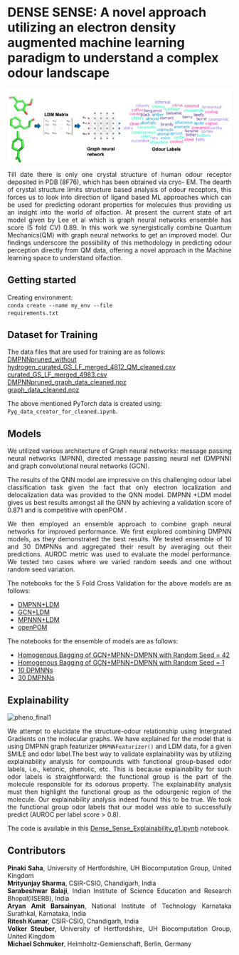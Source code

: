 #  DENSE SENSE: A novel approach utilizing an electron density augmented machine learning paradigm to understand a complex odour landscape

  ![Representation of QNN framework](https://github.com/CSIO-FPIL/Dense-Sense-ODOR/blob/main/30_ensemble_models/qnn.png)

<div align="justify"> Till date there is only one crystal structure of human odour receptor deposited in PDB
(8F76), which has been obtained via cryo- EM. The dearth of crystal structure limits
structure based analysis of odour receptors, this forces us to look into direction of ligand
based ML approaches which can be used for predicting odorant properties for molecules
thus providing us an insight into the world of olfaction. At present the current state
of art model given by Lee et al which is graph neural networks ensemble has score
(5 fold CV) 0.89. In this work we synergistically combine Quantum Mechanics(QM)
with graph neural networks to get an improved model. Our findings underscore the
possibility of this methodology in predicting odour perception directly from QM data,
offering a novel approach in the Machine learning space to understand olfaction. </div>



## Getting started
Creating environment:
<br><code>conda create --name my_env --file requirements.txt</code></br>

## Dataset for Training


The data files that are used for training are as follows:<br>
[DMPNNpruned_without hydrogen_curated_GS_LF_merged_4812_QM_cleaned.csv](https://github.com/CSIO-FPIL/Dense-Sense-ODOR/blob/main/DMPNNpruned_without%20hydrogen_curated_GS_LF_merged_4812_QM_cleaned.csv) <br>
[curated_GS_LF_merged_4983.csv](https://github.com/CSIO-FPIL/Dense-Sense-ODOR/blob/main/curated_GS_LF_merged_4983.csv) <br>
[DMPNNpruned_graph_data_cleaned.npz](https://github.com/CSIO-FPIL/Dense-Sense-ODOR/blob/main/DMPNNpruned_graph_data_cleaned.npz) <br>
[graph_data_cleaned.npz](https://github.com/CSIO-FPIL/Dense-Sense-ODOR/blob/main/graph_data_cleaned.npz)  <br>

The above mentioned PyTorch data is created using: <code>Pyg_data_creator_for_cleaned.ipynb</code>.

## Models
<div align="justify"> We utilized various architecture of Graph neural
networks: message passing neural networks (MPNN), directed message passing neural net
(DMPNN) and graph convolutional neural networks (GCN). <br>

The results of the QNN model are impressive on this challenging odour label classification task given the fact that only electron localization and delocalization data was provided to the QNN model. DMPNN +LDM model gives us best results amongst all the GNN by achieving a validation score of 0.871 and is competitive with openPOM . <br>

We then employed an ensemble approach to combine graph neural networks for improved performance. We first explored combining DMPNN models, as they demonstrated the best results. We tested ensemble of 10 and 30 DMPNNs and aggregated their result by averaging out their predictions. AUROC metric was used to evaluate the model performance. We tested two cases where we varied random seeds and one without random seed variation. <br>

The notebooks for the 5 Fold Cross Validation for the above models are as follows:
* [DMPNN+LDM](https://github.com/CSIO-FPIL/Dense-Sense-ODOR/blob/main/5CV_DMPNN_LDM_40_epochs.ipynb)
* [GCN+LDM](https://github.com/CSIO-FPIL/Dense-Sense-ODOR/blob/main/5CV_GCN_LDM_40_epochs.ipynb)
* [MPNNN+LDM](https://github.com/CSIO-FPIL/Dense-Sense-ODOR/blob/main/5CV_LDM_POM_40_epoch.ipynb)
* [openPOM](https://github.com/CSIO-FPIL/Dense-Sense-ODOR/blob/main/5CV_POM_40_epochs.ipynb)

The notebooks for the ensemble of models are as follows:
* [Homogenous Bagging of GCN+MPNN+DMPNN with Random Seed = 42](https://github.com/CSIO-FPIL/Dense-Sense-ODOR/blob/main/bagging/gcn_pom_dmpnn_ensemble_homogenous_bagging%20_42.ipynb)
* [Homogenous Bagging of GCN+MPNN+DMPNN with Random Seed = 1](https://github.com/CSIO-FPIL/Dense-Sense-ODOR/blob/main/bagging/gcn_pom_dmpnn_ensemble_homogenous_bagging_1.ipynb)
* [10 DPMNNs](https://github.com/CSIO-FPIL/Dense-Sense-ODOR/blob/main/DMPNN_LDM_ensemble_homogenous_bagging_10.ipynb)
* [30 DMPNNs](https://github.com/CSIO-FPIL/Dense-Sense-ODOR/blob/main/DMPNN_LDM_ensemble_homogenous_bagging_30.ipynb)

## Explainability

<img width="858" alt="pheno_final1" src="https://github.com/user-attachments/assets/2c33c155-7466-49c1-9ef0-217dc52945bf" /> <br>


<div align="justify">We attempt to elucidate the structure-odour relationship using Intergrated Gradients on the molecular graphs. We have explained for the model that is using DMPNN graph featurizer <code>DMPNNFeaturizer()</code> and LDM data, for a given SMILE and odor label.The best way to validate explainability was by utilizing explainability analysis for compounds with functional group-based odor labels, i.e., ketonic, phenolic, etc. This is because
explainability for such odor labels is straightforward: the functional group is the part of
the molecule responsible for its odorous property. The explainability analysis must then
highlight the functional group as the odourgenic region of the molecule.
Our explainability analysis indeed found this to be true. We took the functional group
odor labels that our model was able to successfully predict (AUROC per label score > 0.8). <br>

 
The code is available in this [Dense_Sense_Explainability_g1.ipynb](https://github.com/CSIO-FPIL/Dense-Sense-ODOR/blob/main/Dense_Sense_Explainability_g1.ipynb) notebook.</div>

## Contributors
**Pinaki Saha**, University of Hertfordshire, UH Biocomputation Group, United Kingdom <br>
**Mrityunjay Sharma**, CSIR-CSIO, Chandigarh, India                
**Sarabeshwar Balaji**, Indian Institute of Science Education and Research Bhopal(IISERB), India <br>
**Aryan Amit Barsainyan**, National Institute of Technology Karnataka Surathkal, Karnataka, India<br>
**Ritesh Kumar**, CSIR-CSIO, Chandigarh, India<br>
**Volker Steuber**, University of Hertfordshire, UH Biocomputation Group, United Kingdom <br>
**Michael Schmuker**, Helmholtz-Gemienschaft, Berlin, Germany <br>
